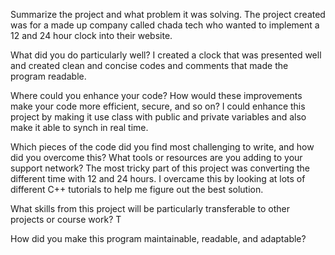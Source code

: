 Summarize the project and what problem it was solving.
The project created was for a made up company called chada tech who wanted to implement a 12 and 24 hour clock into their website.

What did you do particularly well?
I created a clock that was presented well and created clean and concise codes and comments that made the program readable.

Where could you enhance your code? How would these improvements make your code more efficient, secure, and so on?
I could enhance this project by making it use class with public and private variables and also make it able to synch in real time.

Which pieces of the code did you find most challenging to write, and how did you overcome this? What tools or resources are you adding to your support network?
The most tricky part of this project was converting the different time with 12 and 24 hours. I overcame this by looking at lots of different C++ tutorials to help me figure out the best solution.

What skills from this project will be particularly transferable to other projects or course work?
T

How did you make this program maintainable, readable, and adaptable?
